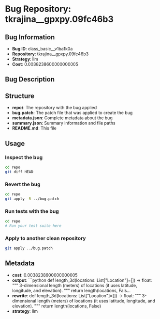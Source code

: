 # Bug Repository: tkrajina__gpxpy.09fc46b3

## Bug Information

- **Bug ID**: class_basic__v1ba1k0a
- **Repository**: tkrajina__gpxpy.09fc46b3
- **Strategy**: llm
- **Cost**: 0.0038238600000000005

## Bug Description



## Structure

- **repo/**: The repository with the bug applied
- **bug.patch**: The patch file that was applied to create the bug
- **metadata.json**: Complete metadata about the bug
- **summary.json**: Summary information and file paths
- **README.md**: This file

## Usage

### Inspect the bug
```bash
cd repo
git diff HEAD
```

### Revert the bug
```bash
cd repo
git apply -R ../bug.patch
```

### Run tests with the bug
```bash
cd repo
# Run your test suite here
```

### Apply to another clean repository
```bash
git apply ../bug.patch
```

## Metadata

- **cost**: 0.0038238600000000005
- **output**: ```python
def length_3d(locations: List["Location"]=[]) -> float:
    """ 3-dimensional length (meters) of locations (it uses latitude, longitude, and elevation). """
    return length(locations, Fals...
- **rewrite**: def length_3d(locations: List["Location"]=[]) -> float:
    """ 3-dimensional length (meters) of locations (it uses latitude, longitude, and elevation). """
    return length(locations, False)
- **strategy**: llm
